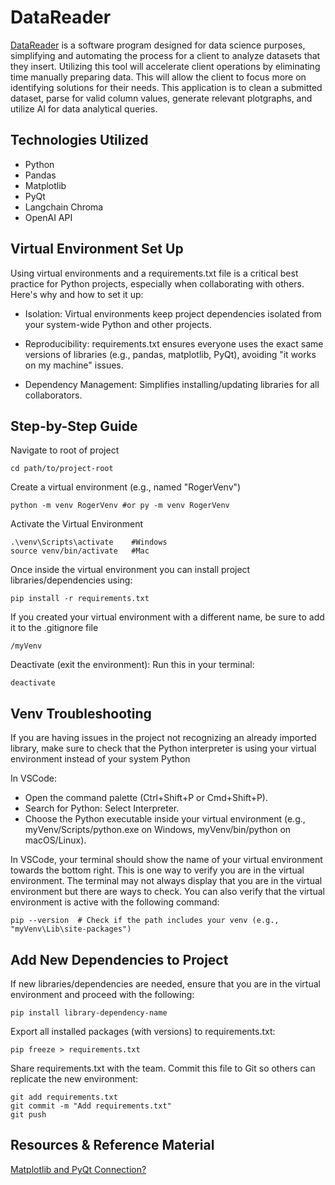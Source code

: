 # DataReader

[DataReader](https://github.com/austin-eaquinto/datareader)
is a software program designed for data science purposes, simplifying and automating the process for a client to analyze datasets that they insert. Utilizing this tool will accelerate client operations by eliminating time manually preparing data. This will allow the client to focus more on identifying solutions for their needs. This application is to clean a submitted dataset, parse for valid column values, generate relevant plotgraphs, and utilize AI for
data analytical queries. 

## Technologies Utilized

- Python
- Pandas
- Matplotlib
- PyQt
- Langchain Chroma
- OpenAI API



## Virtual Environment Set Up

Using virtual environments and a requirements.txt file is a critical best practice for Python projects, especially when collaborating with others. Here's why and how to set it up:

- Isolation: Virtual environments keep project dependencies isolated from your system-wide Python and other projects.

- Reproducibility: requirements.txt ensures everyone uses the exact same versions of libraries (e.g., pandas, matplotlib, PyQt), avoiding "it works on my machine" issues.

- Dependency Management: Simplifies installing/updating libraries for all collaborators.

## Step-by-Step Guide

Navigate to root of project
````
cd path/to/project-root
````
Create a virtual environment (e.g., named "RogerVenv")
````
python -m venv RogerVenv #or py -m venv RogerVenv
````

Activate the Virtual Environment
````
.\venv\Scripts\activate    #Windows
source venv/bin/activate   #Mac
````

Once inside the virtual environment you can install project libraries/dependencies using:
````
pip install -r requirements.txt
````

If you created your virtual environment with a different name, be sure to add it to the .gitignore file
````
/myVenv
````

Deactivate (exit the environment):
Run this in your terminal:
````
deactivate
````
## Venv Troubleshooting
If you are having issues in the project not recognizing an already imported library, make sure to check that the Python interpreter is using your virtual environment instead of your system Python

In VSCode:
- Open the command palette (Ctrl+Shift+P or Cmd+Shift+P).
- Search for Python: Select Interpreter.
- Choose the Python executable inside your virtual environment (e.g., myVenv/Scripts/python.exe on Windows, myVenv/bin/python on macOS/Linux).


In VSCode, your terminal should show the name of your virtual environment towards the bottom right. This is one way to verify you are in the virtual environment. The terminal may not always display that you are in the virtual environment but there are ways to check. You can also verify that the virtual environment is active with the following command:
````
pip --version  # Check if the path includes your venv (e.g., "myVenv\Lib\site-packages")
````

## Add New Dependencies to Project

If new libraries/dependencies are needed, ensure that you are in the virtual environment and proceed with the following:

````
pip install library-dependency-name
````

Export all installed packages (with versions) to requirements.txt:
````
pip freeze > requirements.txt
````

Share requirements.txt with the team. Commit this file to Git so others can replicate the new environment:
````
git add requirements.txt
git commit -m "Add requirements.txt"
git push
````

## Resources & Reference Material

[Matplotlib and PyQt Connection?](https://matplotlib.org/stable/users/explain/figure/backends.html)